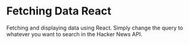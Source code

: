 # Fetching Data React
 Fetching and displaying data using React.
Simply change the query to whatever you want to search in the Hacker News API.